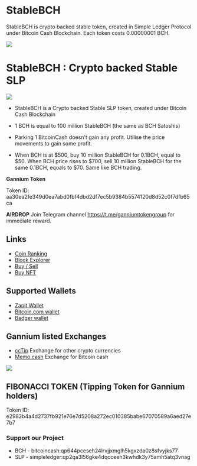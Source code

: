 # StableBCH

StableBCH is crypto backed stable token, created in Simple Ledger Protocol under Bitcoin Cash Blockchain. Each token costs 0.00000001 BCH.

![](http://sankarsrinivasan.com/personal/ganniumlogo.png)
# StableBCH : Crypto backed Stable SLP
![](http://tokens.bitcoin.com/32/aa30ea2fe349d0ea7abd0fbf4dbd2df7ec5b9384b5574120d8d52c0f7dfb65ca.png)
- StableBCH is a Crypto backed Stable SLP token, created under Bitcoin Cash Blockchain

- 1 BCH is equal to 100 million StableBCH (the same as BCH Satoshis)

- Parking 1 BitcoinCash doesn't gain any profit. Utilise the price movements to gain some profit. 

- When BCH is at $500, buy 10 million StableBCH for 0.1BCH, equal to $50. When BCH price rises to $700, sell 10 million StableBCH for the same 0.1BCH, equals to $70. Same like BCH trading.

**Gannium Token** 

Token ID: aa30ea2fe349d0ea7abd0fbf4dbd2df7ec5b9384b5574120d8d52c0f7dfb65ca

**AIRDROP** Join Telegram channel https://t.me/ganniumtokengroup for immediate reward. 

## Links

- [Coin Ranking](https://coinranking.com/coin/g6GVyoWZb+gannium-gannium/)
- [Block Explorer](https://explorer.bitcoin.com/bch/token/aa30ea2fe349d0ea7abd0fbf4dbd2df7ec5b9384b5574120d8d52c0f7dfb65ca)
- [Buy / Sell](https://memo.cash/token/aa30ea2fe349d0ea7abd0fbf4dbd2df7ec5b9384b5574120d8d52c0f7dfb65ca?for-sale)
- [Buy NFT](https://mintable.app/u/sankarsrinivasan)

## Supported Wallets

- [Zapit Wallet](https://play.google.com/store/apps/details?id=io.wallet.zapit) 
- [Bitcoin.com wallet](https://play.google.com/store/search?q=bitcoin.com)
- [Badger wallet](https://play.google.com/store/apps/details?id=com.badgermobile)


## Gannium listed Exchanges

- [ccTip](https://cctip.io) Exchange for other crypto currencies
- [Memo.cash](https://memo.cash/token/aa30ea2fe349d0ea7abd0fbf4dbd2df7ec5b9384b5574120d8d52c0f7dfb65ca?for-sale) Exchange for Bitcoin cash

![](http://wildbird.decentra.co.in/img/ledgerwallet.jpg)

## FIBONACCI TOKEN (Tipping Token for Gannium holders)
Token ID: e2982b4a4d2737fb921e76e7d5208a272ec010385babe67070589a6aed27e7b7


### Support our Project
- BCH - bitcoincash:qp644pceseh24lrvjjxmglh5kgxzda0z8sfvyjks77
- SLP - simpleledger:qp2qa3l56gke4dqcceeh3kwhdk3y75amh5atq3vnag

